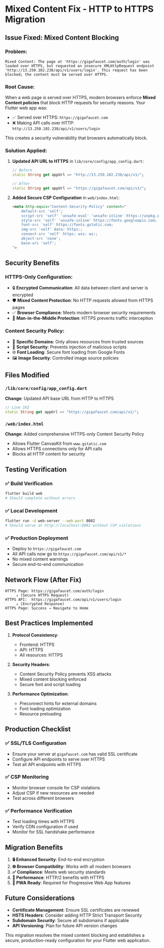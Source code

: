 # Mixed Content Fix - HTTP to HTTPS Migration

## Issue Fixed: Mixed Content Blocking

### **Problem**:
```
Mixed Content: The page at 'https://gigafaucet.com/auth/login' was loaded over HTTPS, but requested an insecure XMLHttpRequest endpoint 'http://13.250.102.238/api/v1/users/login'. This request has been blocked; the content must be served over HTTPS.
```

### **Root Cause**:
When a web page is served over HTTPS, modern browsers enforce **Mixed Content policies** that block HTTP requests for security reasons. Your Flutter web app was:
- ✅ Served over HTTPS: `https://gigafaucet.com`
- ❌ Making API calls over HTTP: `http://13.250.102.238/api/v1/users/login`

This creates a security vulnerability that browsers automatically block.

### **Solution Applied**:
1. **Updated API URL to HTTPS** in `lib/core/config/app_config.dart`:
   ```dart
   // Before
   static String get appUrl => "http://13.250.102.238/api/v1/";
   
   // After  
   static String get appUrl => "https://gigafaucet.com/api/v1/";
   ```

2. **Added Secure CSP Configuration** in `web/index.html`:
   ```html
   <meta http-equiv="Content-Security-Policy" content="
       default-src 'self';
       script-src 'self' 'unsafe-eval' 'unsafe-inline' https://unpkg.com https://www.gstatic.com;
       style-src 'self' 'unsafe-inline' https://fonts.googleapis.com;
       font-src 'self' https://fonts.gstatic.com;
       img-src 'self' data: https:;
       connect-src 'self' https: wss: ws:;
       object-src 'none';
       base-uri 'self';
   ">
   ```

## Security Benefits

### **HTTPS-Only Configuration**:
- 🔒 **Encrypted Communication**: All data between client and server is encrypted
- 🛡️ **Mixed Content Protection**: No HTTP requests allowed from HTTPS pages
- ✅ **Browser Compliance**: Meets modern browser security requirements
- 🚫 **Man-in-the-Middle Protection**: HTTPS prevents traffic interception

### **Content Security Policy**:
- 🎯 **Specific Domains**: Only allows resources from trusted sources
- 🔐 **Script Security**: Prevents injection of malicious scripts
- 🌐 **Font Loading**: Secure font loading from Google Fonts
- 🖼️ **Image Security**: Controlled image source policies

## Files Modified

### `/lib/core/config/app_config.dart`
**Change**: Updated API base URL from HTTP to HTTPS
```dart
// Line 162
static String get appUrl => "https://gigafaucet.com/api/v1/";
```

### `/web/index.html`
**Change**: Added comprehensive HTTPS-only Content Security Policy
- Allows Flutter CanvasKit from `www.gstatic.com`
- Allows HTTPS connections only for API calls
- Blocks all HTTP content for security

## Testing Verification

### ✅ **Build Verification**
```bash
flutter build web
# Should complete without errors
```

### ✅ **Local Development**
```bash
flutter run -d web-server --web-port 8082
# Should serve at http://localhost:8082 without CSP violations
```

### ✅ **Production Deployment**
- Deploy to `https://gigafaucet.com`
- All API calls now go to `https://gigafaucet.com/api/v1/*`
- No mixed content warnings
- Secure end-to-end communication

## Network Flow (After Fix)

```
HTTPS Page: https://gigafaucet.com/auth/login
     ↓ (Secure HTTPS Request)
HTTPS API:  https://gigafaucet.com/api/v1/users/login
     ↓ (Encrypted Response)
HTTPS Page: Success → Navigate to Home
```

## Best Practices Implemented

1. **Protocol Consistency**: 
   - Frontend: HTTPS
   - API: HTTPS
   - All resources: HTTPS

2. **Security Headers**:
   - Content Security Policy prevents XSS attacks
   - Mixed content blocking enforced
   - Secure font and script loading

3. **Performance Optimization**:
   - Preconnect hints for external domains
   - Font loading optimization
   - Resource preloading

## Production Checklist

### ✅ **SSL/TLS Configuration**
- Ensure your server at `gigafaucet.com` has valid SSL certificate
- Configure API endpoints to serve over HTTPS
- Test all API endpoints with HTTPS

### ✅ **CSP Monitoring**
- Monitor browser console for CSP violations
- Adjust CSP if new resources are needed
- Test across different browsers

### ✅ **Performance Verification**
- Test loading times with HTTPS
- Verify CDN configuration if used
- Monitor for SSL handshake performance

## Migration Benefits

1. **🔒 Enhanced Security**: End-to-end encryption
2. **🌐 Browser Compatibility**: Works with all modern browsers
3. **✅ Compliance**: Meets web security standards
4. **🚀 Performance**: HTTP/2 benefits with HTTPS
5. **📱 PWA Ready**: Required for Progressive Web App features

## Future Considerations

- **Certificate Management**: Ensure SSL certificates are renewed
- **HSTS Headers**: Consider adding HTTP Strict Transport Security
- **Subdomain Security**: Secure all subdomains if applicable
- **API Versioning**: Plan for future API version changes

This migration resolves the mixed content blocking and establishes a secure, production-ready configuration for your Flutter web application.